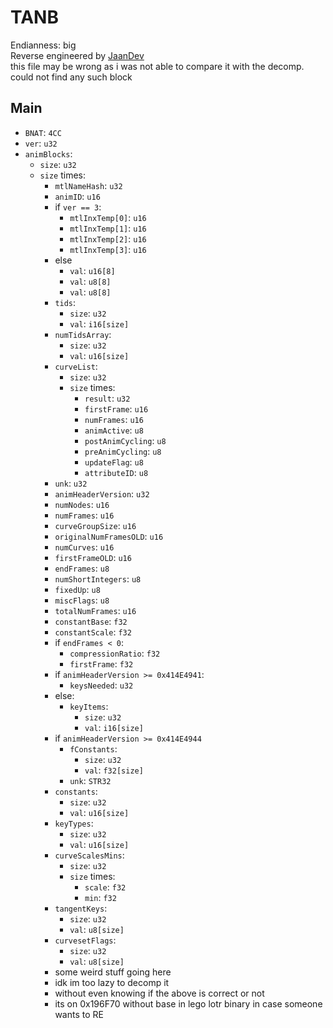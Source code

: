 # TANB
Endianness: big  
Reverse engineered by [JaanDev](https://github.com/JaanDev)  
this file may be wrong as i was not able to compare it with the decomp. could not find any such block

## Main
* `BNAT`: `4CC`
* `ver`: `u32`
* `animBlocks`:
    * `size`: `u32`
    * `size` times:
        * `mtlNameHash`: `u32`
        * `animID`: `u16`
        * if `ver == 3`:
            * `mtlInxTemp[0]`: `u16`
            * `mtlInxTemp[1]`: `u16`
            * `mtlInxTemp[2]`: `u16`
            * `mtlInxTemp[3]`: `u16`
        * else
            * `val`: `u16[8]`
            * `val`: `u8[8]`
            * `val`: `u8[8]`
        * `tids`:
            * `size`: `u32`
            * `val`: `i16[size]`
        * `numTidsArray`:
            * `size`: `u32`
            * `val`: `u16[size]`
        * `curveList`:
            * `size`: `u32`
            * `size` times:
                * `result`: `u32`
                * `firstFrame`: `u16`
                * `numFrames`: `u16`
                * `animActive`: `u8`
                * `postAnimCycling`: `u8`
                * `preAnimCycling`: `u8`
                * `updateFlag`: `u8`
                * `attributeID`: `u8`
        * `unk`: `u32`
        * `animHeaderVersion`: `u32`
        * `numNodes`: `u16`
        * `numFrames`: `u16`
        * `curveGroupSize`: `u16`
        * `originalNumFramesOLD`: `u16`
        * `numCurves`: `u16`
        * `firstFrameOLD`: `u16`
        * `endFrames`: `u8`
        * `numShortIntegers`: `u8`
        * `fixedUp`: `u8`
        * `miscFlags`: `u8`
        * `totalNumFrames`: `u16`
        * `constantBase`: `f32`
        * `constantScale`: `f32`
        * if `endFrames < 0`:
            * `compressionRatio`: `f32`
            * `firstFrame`: `f32`
        * if `animHeaderVersion >= 0x414E4941`:
            * `keysNeeded`: `u32`
        * else:
            * `keyItems`:
                * `size`: `u32`
                * `val`: `i16[size]`
        * if `animHeaderVersion >= 0x414E4944`
            * `fConstants`:
                * `size`: `u32`
                * `val`: `f32[size]`
            * `unk`: `STR32`
        * `constants`:
            * `size`: `u32`
            * `val`: `u16[size]`
        * `keyTypes`:
            * `size`: `u32`
            * `val`: `u16[size]`
        * `curveScalesMins`:
            * `size`: `u32`
            * `size` times:
                * `scale`: `f32`
                * `min`: `f32`
        * `tangentKeys`:
            * `size`: `u32`
            * `val`: `u8[size]`
        * `curvesetFlags`:
            * `size`: `u32`
            * `val`: `u8[size]`
        * some weird stuff going here
        * idk im too lazy to decomp it
        * without even knowing if the above is correct or not
        * its on 0x196F70 without base in lego lotr binary in case someone wants to RE